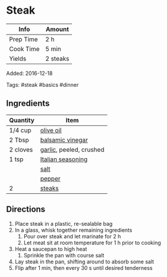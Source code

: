 # Steak

| Info      | Amount   |
| --------- | -------- |
| Prep Time | 2 h      |
| Cook Time | 5 min    |
| Yields    | 2 steaks |

Added: 2016-12-18

Tags: #steak #basics #dinner

## Ingredients

| Quantity | Item                                                        |
| -------- | ----------------------------------------------------------- |
| 1/4 cup  | [olive oil](../_ingredients/olive%20oil.md)                 |
| 2 Tbsp   | [balsamic vinegar](../_ingredients/balsamic%20vinegar.md)   |
| 2 cloves | [garlic](../_ingredients/garlic.md), peeled, crushed        |
| 1 tsp    | [Italian seasoning](../_ingredients/italian%20seasoning.md) |
|          | [salt](../_ingredients/salt.md)                             |
|          | [pepper](../_ingredients/pepper.md)                         |
| 2        | [steaks](../_ingredients/steak.md)                          |

## Directions

1. Place steak in a plastic, re-sealable bag
2. In a glass, whisk together remaining ingredients
   1. Pour over steak and let marinate for 2 h
   2. Let meat sit at room temperature for 1 h prior to cooking
3. Heat a saucepan to high heat
   1. Sprinkle the pan with course salt
4. Lay steak in the pan, shifting around to absorb some salt
5. Flip after 1 min, then every 30 s until desired tenderness
